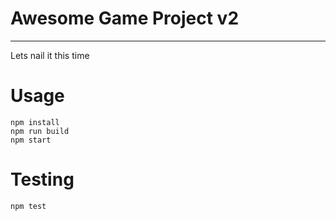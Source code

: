 # Awesome Game Project v2
-----------
Lets nail it this time

# Usage

```
npm install
npm run build
npm start
```

# Testing

```
npm test
```